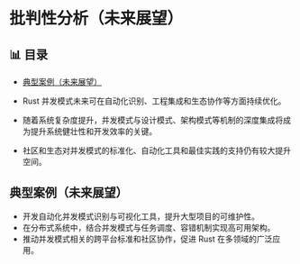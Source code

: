 ﻿# 批判性分析（未来展望）


## 📊 目录

- [典型案例（未来展望）](#典型案例未来展望)


- Rust 并发模式未来可在自动化识别、工程集成和生态协作等方面持续优化。
- 随着系统复杂度提升，并发模式与设计模式、架构模式等机制的深度集成将成为提升系统健壮性和开发效率的关键。
- 社区和生态对并发模式的标准化、自动化工具和最佳实践的支持仍有较大提升空间。

## 典型案例（未来展望）

- 开发自动化并发模式识别与可视化工具，提升大型项目的可维护性。
- 在分布式系统中，结合并发模式与任务调度、容错机制实现高可用架构。
- 推动并发模式相关的跨平台标准和社区协作，促进 Rust 在多领域的广泛应用。
